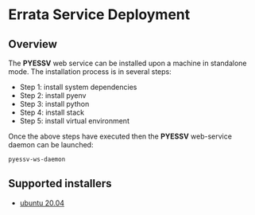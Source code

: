 # Errata Service Deployment

## Overview

The **PYESSV** web service can be installed upon a machine in standalone mode.  The installation process is in several steps:

- Step 1: install system dependencies
- Step 2: install pyenv
- Step 3: install python
- Step 4: install stack
- Step 5: install virtual environment

Once the above steps have executed then the **PYESSV** web-service daemon can be launched: 

```
pyessv-ws-daemon
```

## Supported installers

- [ubuntu 20.04](https://github.com/ES-DOC/devops/blob/main/setups/ubuntu/pyessv/workflow.md)
